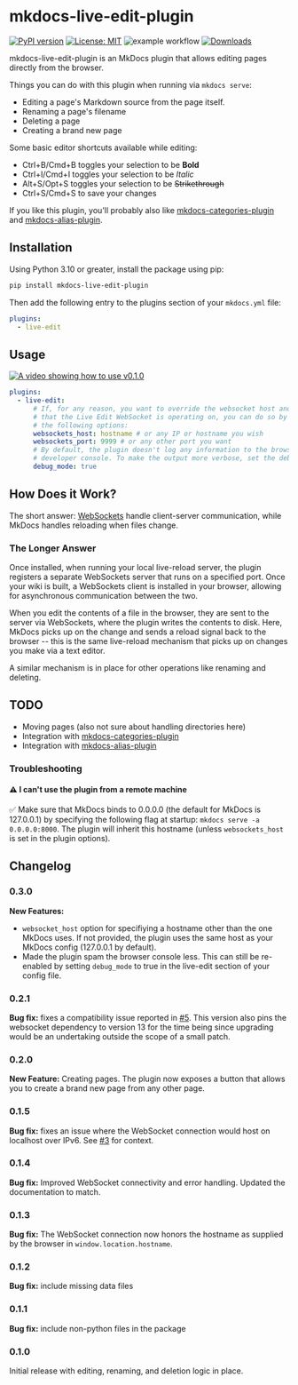 # mkdocs-live-edit-plugin

[![PyPI version](https://badge.fury.io/py/mkdocs-live-edit-plugin.svg)](https://pypi.org/project/mkdocs-live-edit-plugin/)  [![License: MIT](https://img.shields.io/badge/License-MIT-yellow.svg)](https://opensource.org/licenses/MIT) ![example workflow](https://github.com/eddyluten/mkdocs-live-edit-plugin/actions/workflows/pylint.yml/badge.svg) [![Downloads](https://pepy.tech/badge/mkdocs-live-edit-plugin)](https://pepy.tech/project/mkdocs-live-edit-plugin)

mkdocs-live-edit-plugin is an MkDocs plugin that allows editing pages directly from the browser.

Things you can do with this plugin when running via `mkdocs serve`:

- Editing a page's Markdown source from the page itself.
- Renaming a page's filename
- Deleting a page
- Creating a brand new page

Some basic editor shortcuts available while editing:

- Ctrl+B/Cmd+B toggles your selection to be **Bold**
- Ctrl+I/Cmd+I toggles your selection to be _Italic_
- Alt+S/Opt+S toggles your selection to be ~~Strikethrough~~
- Ctrl+S/Cmd+S to save your changes

If you like this plugin, you'll probably also like [mkdocs-categories-plugin](https://github.com/EddyLuten/mkdocs-categories-plugin) and [mkdocs-alias-plugin](https://github.com/EddyLuten/mkdocs-alias-plugin).

## Installation

Using Python 3.10 or greater, install the package using pip:

```zsh
pip install mkdocs-live-edit-plugin
```

Then add the following entry to the plugins section of your `mkdocs.yml` file:

```yml
plugins:
  - live-edit
```

## Usage

[![A video showing how to use v0.1.0](https://img.youtube.com/vi/8aUToGfXGVA/0.jpg)](https://www.youtube.com/watch?v=8aUToGfXGVA)

```yml
plugins:
  - live-edit:
      # If, for any reason, you want to override the websocket host and/or port
      # that the Live Edit WebSocket is operating on, you can do so by changing
      # the following options:
      websockets_host: hostname # or any IP or hostname you wish
      websockets_port: 9999 # or any other port you want
      # By default, the plugin doesn't log any information to the browser
      # developer console. To make the output more verbose, set the debug flag:
      debug_mode: true
```

## How Does it Work?

The short answer: [WebSockets](https://developer.mozilla.org/en-US/docs/Web/API/WebSockets_API) handle client-server communication, while MkDocs handles reloading when files change.

### The Longer Answer

Once installed, when running your local live-reload server, the plugin registers a separate WebSockets server that runs on a specified port. Once your wiki is built, a WebSockets client is installed in your browser, allowing for asynchronous communication between the two.

When you edit the contents of a file in the browser, they are sent to the server via WebSockets, where the plugin writes the contents to disk. Here, MkDocs picks up on the change and sends a reload signal back to the browser -- this is the same live-reload mechanism that picks up on changes you make via a text editor.

A similar mechanism is in place for other operations like renaming and deleting.

## TODO

- Moving pages (also not sure about handling directories here)
- Integration with [mkdocs-categories-plugin](https://github.com/EddyLuten/mkdocs-categories-plugin)
- Integration with [mkdocs-alias-plugin](https://github.com/EddyLuten/mkdocs-alias-plugin)

### Troubleshooting

#### ⚠️ I can't use the plugin from a remote machine

✅ Make sure that MkDocs binds to 0.0.0.0 (the default for MkDocs is 127.0.0.1) by specifying the following flag at startup: `mkdocs serve -a 0.0.0.0:8000`. The plugin will inherit this hostname (unless `websockets_host` is set in the plugin options).

## Changelog

### 0.3.0

**New Features:**

- `websocket_host` option for specifiying a hostname other than the one MkDocs uses. If not provided, the plugin uses the same host as your MkDocs config (127.0.0.1 by default).
- Made the plugin spam the browser console less. This can still be re-enabled by setting `debug_mode` to true in the live-edit section of your config file.

### 0.2.1

**Bug fix:** fixes a compatibility issue reported in [#5](https://github.com/EddyLuten/mkdocs-live-edit-plugin/issues/5). This version also pins the websocket dependency to version 13 for the time being since upgrading would be an undertaking outside the scope of a small patch.

### 0.2.0

**New Feature:** Creating pages. The plugin now exposes a button that allows you to create a brand new page from any other page.

### 0.1.5

**Bug fix:** fixes an issue where the WebSocket connection would host on localhost over IPv6. See [#3](https://github.com/EddyLuten/mkdocs-live-edit-plugin/issues/3) for context.

### 0.1.4

**Bug fix:** Improved WebSocket connectivity and error handling. Updated the documentation to match.

### 0.1.3

**Bug fix:** The WebSocket connection now honors the hostname as supplied by the browser in `window.location.hostname`.

### 0.1.2

**Bug fix:** include missing data files

### 0.1.1

**Bug fix:** include non-python files in the package

### 0.1.0

Initial release with editing, renaming, and deletion logic in place.
